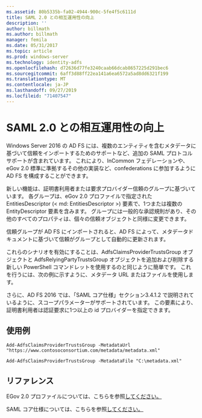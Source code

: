 ```yaml
---
ms.assetid: 80b5335b-fa02-4944-900c-5fe4f5c6111d
title: SAML 2.0 との相互運用性の向上
description: ''
author: billmath
ms.author: billmath
manager: femila
ms.date: 05/31/2017
ms.topic: article
ms.prod: windows-server
ms.technology: identity-adfs
ms.openlocfilehash: d72636d77fe3240caab66dcab8657225d291bec6
ms.sourcegitcommit: 6aff3d88ff22ea141a6ea6572a5ad8dd6321f199
ms.translationtype: MT
ms.contentlocale: ja-JP
ms.lasthandoff: 09/27/2019
ms.locfileid: "71407547"
---
```

# <a name="improved-interoperability-with-saml-20"></a>SAML 2.0 との相互運用性の向上



  
Windows Server 2016 の AD FS には、複数のエンティティを含むメタデータに基づいて信頼をインポートするためのサポートなど、追加の SAML プロトコルサポートが含まれています。  これにより、InCommon フェデレーションや、eGov 2.0 標準に準拠するその他の実装など、confederations に参加するように AD FS を構成することができます。   
  
新しい機能は、証明書利用者または要求プロバイダー信頼のグループに基づいています。 各グループは、eGov 2.0 プロファイルで指定された EntitiesDescriptor (< md: EntitiesDescriptor >) 要素で、1つまたは複数の EntityDescriptor 要素を含みます。  グループには一般的な承認規則があり、その他のすべてのプロパティは、個々の信頼オブジェクトと同様に変更できます。  
  
信頼グループが AD FS にインポートされると、AD FS によって、メタデータドキュメントに基づいて信頼がグループとして自動的に更新されます。  
  
これらのシナリオを有効にすることは、AdfsClaimsProviderTrustsGroup オブジェクトと AdfsRelyingPartyTrustsGroup オブジェクトを追加および削除する新しい PowerShell コマンドレットを使用するのと同じように簡単です。 これを行うには、次の例に示すように、メタデータ URL またはファイルを使用します。  
  
さらに、AD FS 2016 では、「SAML コア仕様」セクション3.4.1.2 で説明されているように、スコープパラメーターがサポートされています。 この要素により、証明書利用者は認証要求に1つ以上の id プロバイダーを指定できます。  
  
## <a name="examples"></a>使用例  
  
```  
Add-AdfsClaimsProviderTrustsGroup -MetadataUrl "https://www.contosoconsortium.com/metadata/metadata.xml"   
```  
  
  
  
```  
Add-AdfsClaimsProviderTrustsGroup -MetadataFile "C:\metadata.xml"   
```  
  
## <a name="references"></a>リファレンス  
  
EGov 2.0 プロファイルについては、こちらを参照[してください。](https://kantarainitiative.org/confluence/download/attachments/60817482/kantara-report-egov-saml2-profile-2.0.pdf?version=1&modificationDate=1345580916000&api=v2)  
  
SAML コア仕様については、こちらを参照[してください。](https://docs.oasis-open.org/security/saml/v2.0/saml-core-2.0-os.pdf)   



